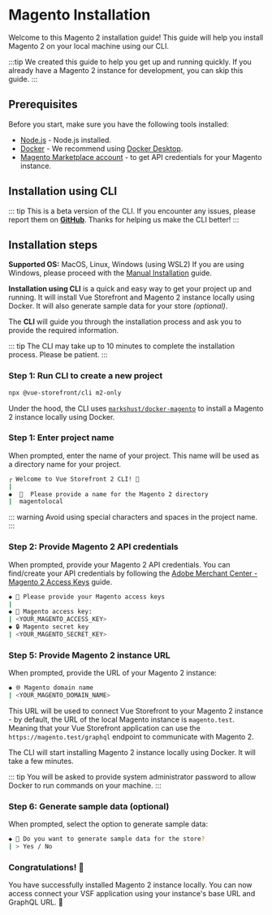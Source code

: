 # Magento Installation

Welcome to this Magento 2 installation guide! This guide will help you install Magento 2 on your local machine using our CLI.

:::tip
We created this guide to help you get up and running quickly.
If you already have a Magento 2 instance for development, you can skip this guide.
:::

## Prerequisites

Before you start, make sure you have the following tools installed:

- [Node.js](https://nodejs.org/en/) - Node.js installed.
- [Docker](https://docs.docker.com/get-docker/) - We recommend using [Docker Desktop](https://www.docker.com/products/docker-desktop/).
- [Magento Marketplace account](https://account.magento.com/customer/account/create/) - to get API credentials for your Magento instance.

## Installation using CLI

::: tip
This is a beta version of the CLI. If you encounter any issues, please report them on **[GitHub](https://github.com/vuestorefront/vue-storefront/issues/new/choose)**. Thanks for helping us make the CLI better!
:::

## Installation steps

**Supported OS:** MacOS, Linux, Windows (using WSL2)
If you are using Windows, please proceed with the [Manual Installation](https://docs.vuestorefront.io/magento/installation-setup/installation.html#manual-installation) guide.

**Installation using CLI** is a quick and easy way to get your project up and running. It will install Vue Storefront and Magento 2 instance locally using Docker. It will also generate sample data for your store *(optional)*.

The **CLI** will guide you through the installation process and ask you to provide the required information.

::: tip
The CLI may take up to 10 minutes to complete the installation process. Please be patient.
:::

### Step 1: Run CLI to create a new project


```bash
npx @vue-storefront/cli m2-only
```

Under the hood, the CLI uses [`markshust/docker-magento`](https://github.com/markshust/docker-magento) to install a Magento 2 instance locally using Docker.

### Step 1: Enter project name

When prompted, enter the name of your project. This name will be used as a directory name for your project.

```bash
┌ Welcome to Vue Storefront 2 CLI! 💚
|
◆  🚀  Please provide a name for the Magento 2 directory
|  magentolocal
```

::: warning
Avoid using special characters and spaces in the project name.
:::

### Step 2: Provide Magento 2 API credentials

When prompted, provide your Magento 2 API credentials. You can find/create your API credentials by following the [Adobe Merchant Center - Magento 2 Access Keys](https://marketplace.magento.com/customer/accessKeys/) guide.

```bash
◆ 🔐 Please provide your Magento access keys
|
◆ 🔑 Magento access key:
| <YOUR_MAGENTO_ACCESS_KEY>
◆ 🔒 Magento secret key
| <YOUR_MAGENTO_SECRET_KEY>
```


### Step 5: Provide Magento 2 instance URL

When prompted, provide the URL of your Magento 2 instance:

```bash
◆ 🌐 Magento domain name
| <YOUR_MAGENTO_DOMAIN_NAME>
```

This URL will be used to connect Vue Storefront to your Magento 2 instance - by default, the URL of the local Magento instance is `magento.test`. Meaning that your Vue Storefront application can use the `https://magento.test/graphql` endpoint to communicate with Magento 2.

The CLI will start installing Magento 2 instance locally using Docker. It will take a few minutes.

::: tip
You will be asked to provide system administrator password to allow Docker to run commands on your machine.
:::

### Step 6: Generate sample data (optional)

When prompted, select the option to generate sample data:

```bash
◆ 🛒 Do you want to generate sample data for the store?
| > Yes / No
```

### Congratulations! 🎉

You have successfully installed Magento 2 instance locally. You can now access connect your VSF application using your instance's base URL and GraphQL URL. 🚀
